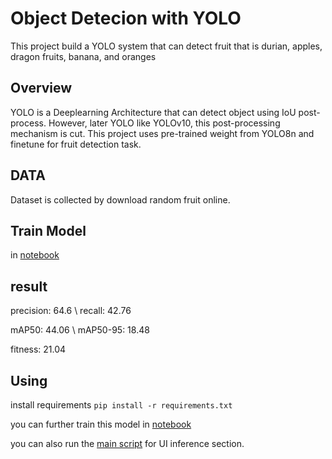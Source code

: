 # Object Detecion with YOLO
This project build a YOLO system that can detect fruit that is durian, apples, dragon fruits, banana, and oranges

## Overview
YOLO is a Deeplearning Architecture that can detect object using IoU post-process. However, later YOLO like YOLOv10, this post-processing mechanism is cut.
This project uses pre-trained weight from YOLO8n and finetune for fruit detection task.

## DATA
Dataset is collected by download random fruit online.

## Train Model
in [notebook](./Yolo_train.ipynb)

## result
precision: 64.6 \         recall: 42.76

mAP50: 44.06     \       mAP50-95: 18.48

fitness: 21.04

## Using

install requirements `pip install -r requirements.txt`

you can further train this model in [notebook](./Yolo_train.ipynb)

you can also run the [main script](./main.py) for UI inference section.
